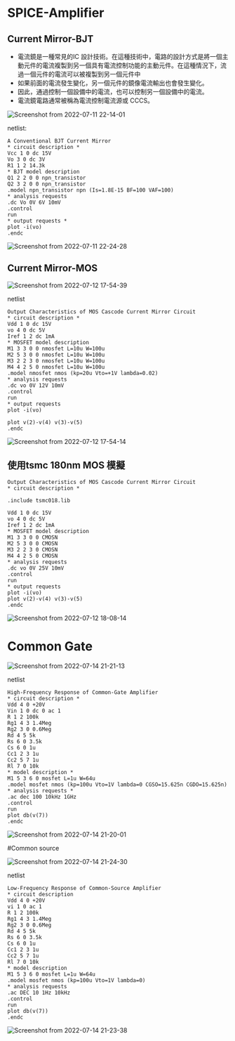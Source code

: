 # SPICE-Amplifier
## Current Mirror-BJT

* 電流鏡是一種常見的IC 設計技術。在這種技術中，電路的設計方式是將一個主動元件的電流複製到另一個具有電流控制功能的主動元件。在這種情況下，流過一個元件的電流可以被複製到另一個元件中
* 如果前面的電流發生變化，另一個元件的鏡像電流輸出也會發生變化。
* 因此，通過控制一個設備中的電流，也可以控制另一個設備中的電流。
* 電流鏡電路通常被稱為電流控制電流源或 CCCS。

![Screenshot from 2022-07-11 22-14-01](https://user-images.githubusercontent.com/68816726/178284813-dd7392ba-9e6c-4e33-947a-564474232565.png)

netlist:
```
A Conventional BJT Current Mirror
* circuit description *
Vcc 1 0 dc 15V
Vo 3 0 dc 3V
R1 1 2 14.3k
* BJT model description
Q1 2 2 0 0 npn_transistor
Q2 3 2 0 0 npn_transistor
.model npn_transistor npn (Is=1.8E-15 BF=100 VAF=100)
* analysis requests
.dc Vo 0V 6V 10mV
.control
run
* output requests *
plot -i(vo)
.endc
```

![Screenshot from 2022-07-11 22-24-28](https://user-images.githubusercontent.com/68816726/178287068-c0023f4b-b3eb-41bf-99a7-a9e16ae49dc5.png)

## Current Mirror-MOS

![Screenshot from 2022-07-12 17-54-39](https://user-images.githubusercontent.com/68816726/178464270-45ecb8da-83de-4c31-8c65-b57e206b9919.png)

netlist
```
Output Characteristics of MOS Cascode Current Mirror Circuit
* circuit description *
Vdd 1 0 dc 15V
vo 4 0 dc 5V
Iref 1 2 dc 1mA
* MOSFET model description
M1 3 3 0 0 nmosfet L=10u W=100u
M2 5 3 0 0 nmosfet L=10u W=100u
M3 2 2 3 0 nmosfet L=10u W=100u
M4 4 2 5 0 nmosfet L=10u W=100u
.model nmosfet nmos (kp=20u Vto=+1V lambda=0.02)
* analysis requests
.dc vo 0V 12V 10mV
.control
run
* output requests
plot -i(vo)

plot v(2)-v(4) v(3)-v(5)
.endc
```
![Screenshot from 2022-07-12 17-54-14](https://user-images.githubusercontent.com/68816726/178464392-0ffd5cfe-3f08-4713-b20d-06f27cb8f482.png)

## 使用tsmc 180nm MOS 模擬
```
Output Characteristics of MOS Cascode Current Mirror Circuit
* circuit description *

.include tsmc018.lib

Vdd 1 0 dc 15V
vo 4 0 dc 5V
Iref 1 2 dc 1mA
* MOSFET model description
M1 3 3 0 0 CMOSN 
M2 5 3 0 0 CMOSN
M3 2 2 3 0 CMOSN
M4 4 2 5 0 CMOSN 
* analysis requests
.dc vo 0V 25V 10mV
.control
run
* output requests
plot -i(vo)
plot v(2)-v(4) v(3)-v(5)
.endc
```

![Screenshot from 2022-07-12 18-08-14](https://user-images.githubusercontent.com/68816726/178466671-5a01b6a9-c66d-4f34-bdb9-34ea80f7855d.png)


# Common Gate

![Screenshot from 2022-07-14 21-21-13](https://user-images.githubusercontent.com/68816726/178992250-51a61c60-5661-4629-897d-4843f1913391.png)

netlist
```
High-Frequency Response of Common-Gate Amplifier
* circuit description *
Vdd 4 0 +20V
Vin 1 0 dc 0 ac 1
R 1 2 100k
Rg1 4 3 1.4Meg
Rg2 3 0 0.6Meg
Rd 4 5 5k
Rs 6 0 3.5k
Cs 6 0 1u
Cc1 2 3 1u
Cc2 5 7 1u
Rl 7 0 10k
* model description *
M1 5 3 6 0 mosfet L=1u W=64u
.model mosfet nmos (kp=100u Vto=1V lambda=0 CGSO=15.625n CGDO=15.625n)
* analysis requests *
.ac dec 100 10kHz 1GHz
.control
run
plot db(v(7))
.endc
```

![Screenshot from 2022-07-14 21-20-01](https://user-images.githubusercontent.com/68816726/178992342-7a6bc4da-14f3-4c6b-9822-ad38055e7190.png)

#Common source

![Screenshot from 2022-07-14 21-24-30](https://user-images.githubusercontent.com/68816726/178992858-b1ade4c8-00c4-4a91-a733-e9eb679a4646.png)

netlist
```
Low-Frequency Response of Common-Source Amplifier
* circuit description
Vdd 4 0 +20V
vi 1 0 ac 1 
R 1 2 100k
Rg1 4 3 1.4Meg
Rg2 3 0 0.6Meg
Rd 4 5 5k
Rs 6 0 3.5k
Cs 6 0 1u
Cc1 2 3 1u
Cc2 5 7 1u
Rl 7 0 10k
* model description
M1 5 3 6 0 mosfet L=1u W=64u
.model mosfet nmos (kp=100u Vto=1V lambda=0)
* analysis requests
.ac DEC 10 1Hz 10kHz
.control
run
plot db(v(7))
.endc
```

![Screenshot from 2022-07-14 21-23-38](https://user-images.githubusercontent.com/68816726/178992975-2bd1b2ad-903f-4ebc-80eb-1aac9b868e58.png)
